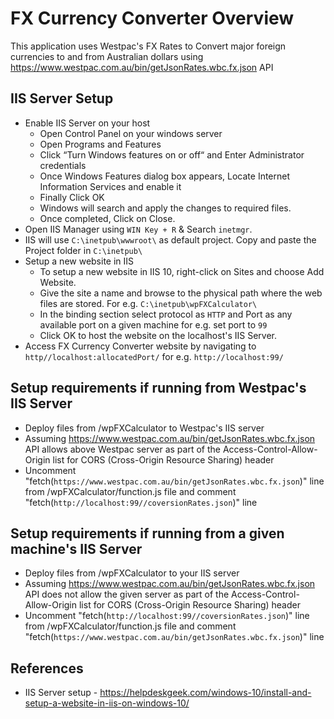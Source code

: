 # FX Currency Converter Overview

This application uses Westpac's FX Rates to Convert major foreign currencies to and from Australian dollars using https://www.westpac.com.au/bin/getJsonRates.wbc.fx.json API

## IIS Server Setup

* Enable IIS Server on your host
  * Open Control Panel on your windows server
  * Open Programs and Features
  * Click “Turn Windows features on or off“ and Enter Administrator credentials
  * Once Windows Features dialog box appears, Locate Internet Information Services and enable it
  * Finally Click OK
  * Windows will search and apply the changes to required files. 
  * Once completed, Click on Close.
* Open IIS Manager using `WIN Key + R` & Search `inetmgr`.
* IIS will use `C:\inetpub\wwwroot\` as default project. Copy and paste the Project folder in `C:\inetpub\`
* Setup a new website in IIS
  * To setup a new website in IIS 10, right-click on Sites and choose Add Website.
  * Give the site a name and browse to the physical path where the web files are stored. For e.g. `C:\inetpub\wpFXCalculator\`
  * In the binding section select protocol as `HTTP` and Port as any available port on a given machine for e.g. set port to `99`
  * Click OK to host the website on the localhost's IIS Server.
* Access FX Currency Converter website by navigating to `http//localhost:allocatedPort/` for e.g. `http://localhost:99/`

## Setup requirements if running from Westpac's IIS Server

* Deploy files from /wpFXCalculator to Westpac's IIS server
* Assuming https://www.westpac.com.au/bin/getJsonRates.wbc.fx.json API allows above Westpac server as part of the Access-Control-Allow-Origin list for CORS (Cross-Origin Resource Sharing) header
* Uncomment "fetch(`https://www.westpac.com.au/bin/getJsonRates.wbc.fx.json`)" line from /wpFXCalculator/function.js file and comment "fetch(`http://localhost:99//coversionRates.json`)" line

## Setup requirements if running from a given machine's IIS Server

* Deploy files from /wpFXCalculator to your IIS server
* Assuming https://www.westpac.com.au/bin/getJsonRates.wbc.fx.json API does not allow the given server as part of the Access-Control-Allow-Origin list for CORS (Cross-Origin Resource Sharing) header
* Uncomment "fetch(`http://localhost:99//coversionRates.json`)" line from /wpFXCalculator/function.js file and comment "fetch(`https://www.westpac.com.au/bin/getJsonRates.wbc.fx.json`)" line

## References
* IIS Server setup - https://helpdeskgeek.com/windows-10/install-and-setup-a-website-in-iis-on-windows-10/
